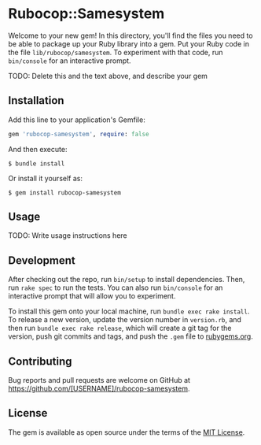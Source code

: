 # Rubocop::Samesystem

Welcome to your new gem! In this directory, you'll find the files you need to be able to package up your Ruby library into a gem. Put your Ruby code in the file `lib/rubocop/samesystem`. To experiment with that code, run `bin/console` for an interactive prompt.

TODO: Delete this and the text above, and describe your gem

## Installation

Add this line to your application's Gemfile:

```ruby
gem 'rubocop-samesystem', require: false
```

And then execute:

    $ bundle install

Or install it yourself as:

    $ gem install rubocop-samesystem

## Usage

TODO: Write usage instructions here

## Development

After checking out the repo, run `bin/setup` to install dependencies. Then, run `rake spec` to run the tests. You can also run `bin/console` for an interactive prompt that will allow you to experiment.

To install this gem onto your local machine, run `bundle exec rake install`. To release a new version, update the version number in `version.rb`, and then run `bundle exec rake release`, which will create a git tag for the version, push git commits and tags, and push the `.gem` file to [rubygems.org](https://rubygems.org).

## Contributing

Bug reports and pull requests are welcome on GitHub at https://github.com/[USERNAME]/rubocop-samesystem.


## License

The gem is available as open source under the terms of the [MIT License](https://opensource.org/licenses/MIT).
